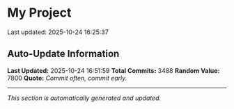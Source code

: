 # My Project


Last updated: 2025-10-24 16:25:37







































































































































































































































































































































































































































































































































































































































































































































































































































































































































































































































































































































































































































































































































































































































































































































































































































































































































































































































































































































































































































































































































































































































































































































































































































































































































































































































































































































































































































































































































































































































































































































































































































































































































































































































































































































































































































































































































































































































































































































































































































## Auto-Update Information

**Last Updated:** 2025-10-24 16:51:59
**Total Commits:** 3488
**Random Value:** 7800
**Quote:** _Commit often, commit early._

---
_This section is automatically generated and updated._